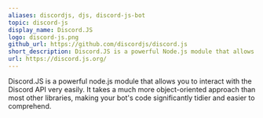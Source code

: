 ```yaml
---
aliases: discordjs, djs, discord-js-bot
topic: discord-js
display_name: Discord.JS
logo: discord-js.png
github_url: https://github.com/discordjs/discord.js
short_description: Discord.JS is a powerful Node.js module that allows you to easily interact with the Discord API.
url: https://discord.js.org/
---
```

Discord.JS is a powerful node.js module that allows you to interact with the Discord API very easily. It takes a much more object-oriented approach than most other libraries, making your bot's code significantly tidier and easier to comprehend.